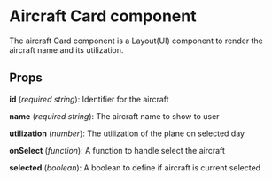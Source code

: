 # Aircraft Card component
The aircraft Card component is a Layout(UI) component to render the aircraft name and its utilization.

## Props
**id** (*required string*): Identifier for the aircraft

**name** (*required string*): The aircraft name to show to user

**utilization** (*number*): The utilization of the plane on selected day

**onSelect** (*function*): A function to handle select the aircraft

**selected** (*boolean*): A boolean to define if aircraft is current selected
